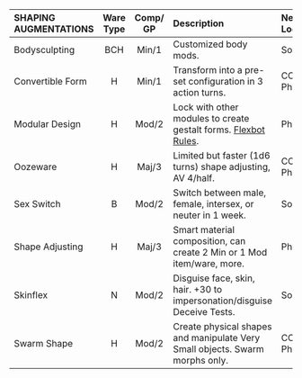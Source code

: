 | SHAPING AUGMENTATIONS  | Ware Type | Comp/<wbr>GP | Description                                                                                              | New Location |
| :--------------------- | :-------: | :----------: | :------------------------------------------------------------------------------------------------------- |:-------------|
| Bodysculpting          |    BCH    |    Min/1     | Customized body mods.                                                                                    |    Social    |
| Convertible Form       |     H     |    Min/1     | Transform into a pre-set configuration in 3 action turns.                                                |  CO-Physical |
| Modular Design         |     H     |    Mod/2     | Lock with other modules to create gestalt forms. [Flexbot Rules](../04/25-synthmorphs.md#flexbot-rules). |   Physical   |
| Oozeware               |     H     |    Maj/3     | Limited but faster (1d6 turns) shape adjusting, AV 4/half.                                               |  CO-Physical |
| Sex Switch             |     B     |    Mod/2     | Switch between male, female, intersex, or neuter in 1 week.                                              |    Social    |
| Shape Adjusting        |     H     |    Maj/3     | Smart material composition, can create 2 Min or 1 Mod item/ware, more.                                   |   Physical   |
| Skinflex               |     N     |    Mod/2     | Disguise face, skin, hair. +30 to impersonation/disguise Deceive Tests.                                  |    Social    |
| Swarm Shape            |     H     |    Mod/2     | Create physical shapes and manipulate Very Small objects. Swarm morphs only.                             |  CO-Physical |



